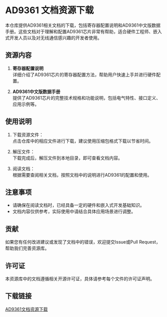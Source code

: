 # AD9361 文档资源下载

本仓库提供AD9361相关文档的下载，包括寄存器配置说明和AD9361中文版数据手册。这些文档对于理解和配置AD9361芯片非常有帮助，适合硬件工程师、嵌入式开发人员以及对无线通信感兴趣的开发者使用。

## 资源内容

1. **寄存器配置说明**  
   详细介绍了AD9361芯片的寄存器配置方法，帮助用户快速上手并进行硬件配置。

2. **AD9361中文版数据手册**  
   提供了AD9361芯片的完整技术规格和功能说明，包括电气特性、接口定义、应用示例等。

## 使用说明

1. 下载资源文件：  
   点击仓库中的相应文件进行下载，建议使用压缩包格式下载以节省时间。

2. 解压文件：  
   下载完成后，解压文件到本地目录，即可查看文档内容。

3. 阅读文档：  
   根据需要查阅相关文档，按照文档中的说明进行AD9361的配置和使用。

## 注意事项

- 请确保在阅读文档时，已经具备一定的硬件和嵌入式开发基础知识。
- 文档内容仅供参考，实际使用中请结合具体应用场景进行调整。

## 贡献

如果您有任何改进建议或发现了文档中的错误，欢迎提交Issue或Pull Request，帮助我们完善资源库。

## 许可证

本资源库中的文档遵循相关开源许可证，具体请参考每个文件的许可证声明。

## 下载链接

[AD9361文档资源下载](https://pan.quark.cn/s/9df81faa4ccf)